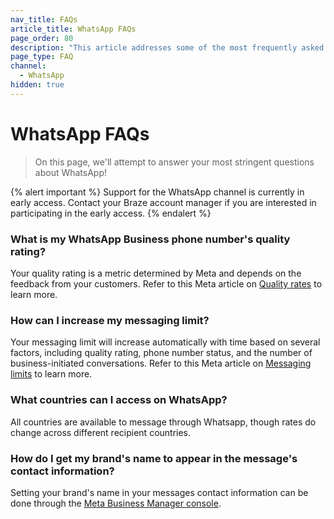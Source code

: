 ```yaml
---
nav_title: FAQs
article_title: WhatsApp FAQs
page_order: 80
description: "This article addresses some of the most frequently asked questions that arise when setting up WhatsApp campaigns."
page_type: FAQ
channel:
  - WhatsApp
hidden: true    
---
```


# WhatsApp FAQs

> On this page, we'll attempt to answer your most stringent questions about WhatsApp!

{% alert important %}
Support for the WhatsApp channel is currently in early access. Contact your Braze account manager if you are interested in participating in the early access.
{% endalert %}

### What is my WhatsApp Business phone number's quality rating?

Your quality rating is a metric determined by Meta and depends on the feedback from your customers. Refer to this Meta article on [Quality rates](https://business.facebook.com/business/help/896873687365001#) to learn more. 

### How can I increase my messaging limit?

Your messaging limit will increase automatically with time based on several factors, including quality rating, phone number status, and the number of business-initiated conversations. Refer to this Meta article on [Messaging limits](https://developers.facebook.com/docs/whatsapp/messaging-limits#increasing-your-limit) to learn more. 

### What countries can I access on WhatsApp?

All countries are available to message through Whatsapp, though rates do change across different recipient countries.

### How do I get my brand's name to appear in the message's contact information?

Setting your brand's name in your messages contact information can be done through the [Meta Business Manager console](https://www.facebook.com/business/help/378834799515077). 

